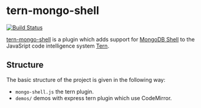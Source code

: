 # tern-mongo-shell

[![Build Status](https://secure.travis-ci.org/angelozerr/tern-mongo-shell.png)](http://travis-ci.org/angelozerr/tern-mongo-shell)

[tern-mongo-shell](https://github.com/angelozerr/tern-mongo-shell) is a plugin which adds support for [MongoDB Shell](http://docs.mongodb.org/v2.2/mongo/) to the JavaSript code intelligence system [Tern](http://ternjs.net/).

## Structure

The basic structure of the project is given in the following way:

* `mongo-shell.js` the tern plugin.
* `demos/` demos with express tern plugin which use CodeMirror.
